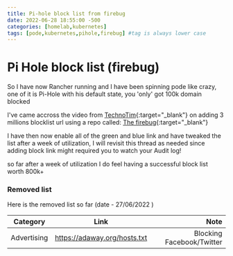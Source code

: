 ```yaml
---
title: Pi-hole block list from firebug
date: 2022-06-28 18:55:00 -500
categories: [homelab,kubernetes]
tags: [pode,kubernetes,pihole,firebug] #tag is always lower case
---
```


# Pi Hole block list (firebug)
So I have now Rancher running and I have been spinning pode like crazy, one of it is Pi-Hole with his default state, you 'only' got 100k domain blocked



I've came accross the video from [TechnoTim](https://www.youtube.com/watch?v=0wpn3rXTe0g){:target="_blank"} on adding 3 millions blocklist url using a repo called: [The firebug](https://firebog.net/){:target="_blank"}

I have then now enable all of the green and blue link and have tweaked the list after a week of utilization, I will revisit this thread as needed since adding block link might required you to watch your Audit log!



so far after a week of utilization I do feel having a successful block list worth 800k+



### Removed list

Here is the removed list so far (date - 27/06/2022 )

| Category   |      Link      |                Note                       |
|----------  |:-------------: |------------------------------------------:|
| Advertising |  https://adaway.org/hosts.txt | Blocking Facebook/Twitter |
